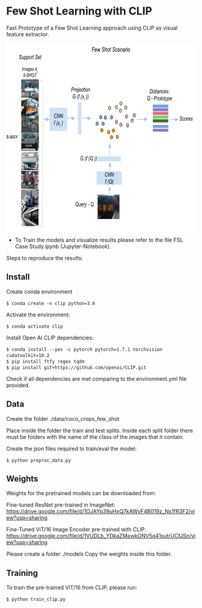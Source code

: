 # Few Shot Learning with CLIP
Fast Prototype of a Few Shot Learning approach using CLIP as visual feature extractor.

<a href="url"><img src="project_image/FSL_project.png" align="center" height="500" width="650" ></a>
<p></p>

* To Train the models and visualize results please refer to the file FSL Case Study.ipynb (Jupyter-Notebook).

Steps to reproduce the results:

## Install
Create conda environment

    $ conda create -n clip python=3.6
    
Activate the environment:

    $ conda activate clip  

Install Open AI CLIP dependencies:

    $ conda install --yes -c pytorch pytorch=1.7.1 torchvision cudatoolkit=10.2
    $ pip install ftfy regex tqdm
    $ pip install git+https://github.com/openai/CLIP.git
    

Check if all dependencies are met comparing to the environment.yml file provided.

## Data

Create the folder ./data/coco_crops_few_shot

Place inside the folder the train and test splits. Inside each split folder there must be folders with the name of the class of the images that it contain.

Create the json files required to train/eval the model:

    $ python preproc_data.py


## Weights

Weights for the pretrained models can be downloaded from:

Fine-tuned ResNet pre-trained in ImageNet:
https://drive.google.com/file/d/1OJAYp39uHxQ7kAWvF4B019z_Ns1fR3F2/view?usp=sharing

Fine-Tuned ViT/16 Image Encoder pre-trained with CLIP:
https://drive.google.com/file/d/1VUDLb_YDkaZMawkONV5q41sutrUCfJSn/view?usp=sharing

Please create a folder ./models
Copy the weights inside this folder.

## Training
To train the pre-trained ViT/16 from CLIP, please run:

    $ python train_clip.py



